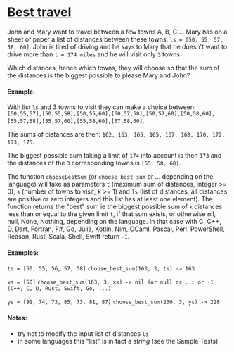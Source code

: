 # [Best travel](https://www.codewars.com/kata/55e7280b40e1c4a06d0000aa)

John and Mary want to travel between a few towns A, B, C ... Mary has on a sheet of paper a list of distances between these towns.
`ls = [50, 55, 57, 58, 60]`.
John is tired of driving and he says to Mary that he doesn't want to drive more than `t = 174 miles` and he
will visit only `3` towns.

Which distances, hence which towns, they will choose so that the sum of the distances is the biggest possible to please Mary and John?

#### Example: 

With list `ls` and 3 towns to visit they can make a choice between: 
`[50,55,57],[50,55,58],[50,55,60],[50,57,58],[50,57,60],[50,58,60],[55,57,58],[55,57,60],[55,58,60],[57,58,60]`.

The sums of distances are then:
`162, 163, 165, 165, 167, 168, 170, 172, 173, 175`.

The biggest possible sum taking a limit of `174` into account is then `173` and the distances of the `3` 
corresponding towns is `[55, 58, 60]`.

The function `chooseBestSum` (or `choose_best_sum` or ... depending on the language) will take as parameters `t` (maximum sum of distances, integer >= 0), `k` (number of towns to visit, k >= 1) 
and `ls` (list of distances, all distances are positive or zero integers and this list has at least one element).
The function returns the "best" sum ie the biggest possible sum of `k` distances less than or equal to the given limit `t`, if that sum exists,
or otherwise nil, null, None, Nothing, depending on the language. In that case with C, C++, D, Dart, Fortran, F#, Go, Julia, Kotlin, Nim, OCaml, Pascal, Perl, PowerShell, Reason, Rust, Scala, Shell, Swift return `-1`.

#### Examples: 

`ts = [50, 55, 56, 57, 58]`
`choose_best_sum(163, 3, ts) -> 163`

`xs = [50]`
`choose_best_sum(163, 3, xs) -> nil (or null or ... or -1 (C++, C, D, Rust, Swift, Go, ...)`

`ys = [91, 74, 73, 85, 73, 81, 87]`
`choose_best_sum(230, 3, ys) -> 228`

#### Notes: 
- try not to modify the input list of distances `ls`
- in some languages this "list" is in fact a *string* (see the Sample Tests). 
